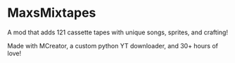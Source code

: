 # MaxsMixtapes
A mod that adds 121 cassette tapes with unique songs, sprites, and crafting!

Made with MCreator, a custom python YT downloader, and 30+ hours of love!
